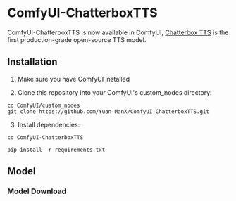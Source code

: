# ComfyUI-ChatterboxTTS

ComfyUI-ChatterboxTTS is now available in ComfyUI, [Chatterbox TTS](https://github.com/resemble-ai/chatterbox) is the first production-grade open-source TTS model.



## Installation

1. Make sure you have ComfyUI installed

2. Clone this repository into your ComfyUI's custom_nodes directory:
```
cd ComfyUI/custom_nodes
git clone https://github.com/Yuan-ManX/ComfyUI-ChatterboxTTS.git
```

3. Install dependencies:
```
cd ComfyUI-ChatterboxTTS

pip install -r requirements.txt
```


## Model


### Model Download
